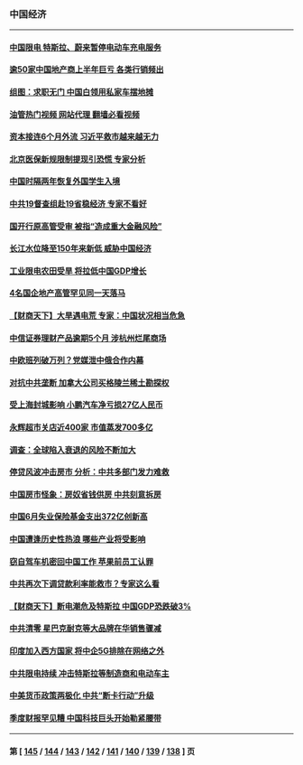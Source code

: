 ### 中国经济
---
#### [中国限电 特斯拉、蔚来暂停电动车充电服务](../../pages/ncid283/n13809217.md?08250445) 
#### [逾50家中国地产商上半年巨亏 各类行销频出](../../pages/ncid283/n13809014.md?08250445) 
#### [组图：求职无门 中国白领用私家车摆地摊](../../pages/ncid283/n13809239.md?08250445) 
#### [油管热门视频 网站代理 翻墙必看视频](http://209.222.30.114:81/youtube.html?08250445)
#### [资本接连6个月外流 习近平救市越来越无力](../../pages/ncid283/n13809117.md?08250445) 
#### [北京医保新规限制提现引恐慌 专家分析](../../pages/ncid283/n13809016.md?08250445) 
#### [中国时隔两年恢复外国学生入境](../../pages/ncid283/n13809012.md?08250445) 
#### [中共19督查组赴19省稳经济 专家不看好](../../pages/ncid283/n13809003.md?08250445) 
#### [国开行原高管受审 被指“造成重大金融风险”](../../pages/ncid283/n13808959.md?08250445) 
#### [长江水位降至150年来新低 威胁中国经济](../../pages/ncid283/n13808965.md?08250445) 
#### [工业限电农田受旱 将拉低中国GDP增长](../../pages/ncid283/n13808899.md?08250445) 
#### [4名国企地产高管罕见同一天落马](../../pages/ncid283/n13808780.md?08250445) 
#### [【财商天下】大旱遇电荒 专家：中国状况相当危急](../../pages/ncid283/n13808628.md?08250445) 
#### [中信证券理财产品逾期5个月 涉杭州烂尾商场](../../pages/ncid283/n13808607.md?08250445) 
#### [中欧班列破万列？党媒泄中俄合作内幕](../../pages/ncid283/n13807912.md?08250445) 
#### [对抗中共垄断 加拿大公司买格陵兰稀土勘探权](../../pages/ncid283/n13808491.md?08250445) 
#### [受上海封城影响 小鹏汽车净亏损27亿人民币](../../pages/ncid283/n13808561.md?08250445) 
#### [永辉超市关店近400家 市值蒸发700多亿](../../pages/ncid283/n13808559.md?08250445) 
#### [调查：全球陷入衰退的风险不断加大](../../pages/ncid283/n13808549.md?08250445) 
#### [停贷风波冲击房市 分析：中共多部门发力难救](../../pages/ncid283/n13808540.md?08250445) 
#### [中国房市怪象：房奴省钱供房 中共刻意拆房](../../pages/ncid283/n13808524.md?08250445) 
#### [中国6月失业保险基金支出372亿创新高](../../pages/ncid283/n13808247.md?08250445) 
#### [中国遭逢历史性热浪 哪些产业将受影响](../../pages/ncid283/n13808143.md?08250445) 
#### [窃自驾车机密回中国工作 苹果前员工认罪](../../pages/ncid283/n13808034.md?08250445) 
#### [中共再次下调贷款利率能救市？专家这么看](../../pages/ncid283/n13807934.md?08250445) 
#### [【财商天下】断电潮危及特斯拉 中国GDP恐跌破3%](../../pages/ncid283/n13807935.md?08250445) 
#### [中共清零 星巴克耐克等大品牌在华销售骤减](../../pages/ncid283/n13807954.md?08250445) 
#### [印度加入西方国家 将中企5G排除在网络之外](../../pages/ncid283/n13807887.md?08250445) 
#### [中共限电持续 冲击特斯拉等制造商和电动车主](../../pages/ncid283/n13807864.md?08250445) 
#### [中美货币政策两极化 中共“断卡行动”升级](../../pages/ncid283/n13807808.md?08250445) 
#### [季度财报罕见糟 中国科技巨头开始勒紧腰带](../../pages/ncid283/n13807769.md?08250445) 

---
#### 第 [ [145](./145.md?08250445) / [144](./144.md?08250445) / [143](./143.md?08250445) / [142](./142.md?08250445) / [141](./141.md?08250445) / [140](./140.md?08250445) / [139](./139.md?08250445) / [138](./138.md?08250445) ] 页

